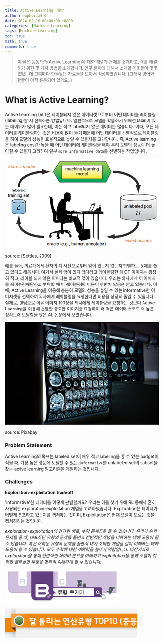 ```yaml
---
title: Active Learning 이란?
author: euphoria0-0
date: 2024-02-10 00:00:00 +0800
categories: [Machine Learning]
tags: [Machine Learning]
toc: true
math: true
comments: true
---
```


> 이 글은 능동학습(Active Learning)에 대한 개념과 문제를 소개하고, 이를 해결하기 위한 몇 가지 방법을 소개합니다. 연구 분야에 대해서 소개할 기회들이 몇몇 있었는데 그때마다 만들었던 자료들을 모아서 작성하였습니다. (그래서 영어와 한글이 아직 혼용되어 있어요..)

# What is Active Learning?

Active Learning (AL)은 레이블되지 않은 데이터셋으로부터 어떤 데이터를 레이블링(labeling)할 지 선택하는 방법입니다. 일반적으로 모델을 학습하기 위해선 label이 있는 데이터가 많이 필요한데, 이는 적고 label되지 않은 데이터는 많습니다. 이때, 모든 데이터를 레이블링하는 것은 비용이 많이 들기 때문에 어떤 데이터를 선별적으로 레이블링을 하여 모델의 성능을 효율적으로 높일 수 있을지를 고민합니다. 즉, Active learning은 labeling cost가 높을 때 어떤 데이터에 레이블링을 해야 우리 모델의 성능이 더 높아질 수 있을지 고려하여 일부 `more informative data`를 선별하는 작업입니다.

![al-img](/assets/img/posts/2024-02-10-AL/Active-Learning.png)

source: [Settles, 2009]

예를 들어, 의료계에서 환자의 폐 사진으로부터 암이 있는지 없는지 판별하는 문제를 풀고 있다고 해봅시다. 여기서 실제 암이 있다 없다라고 레이블링한 폐 CT 이미지는 굉장히 적고, 레이블 되지 않은 이미지는 비교적 많이 있습니다. 우리는 의사에게 이 이미지를 레이블링해달라고 부탁할 때 이 레이블링의 비용이 만만치 않음을 알고 있습니다. 이때, Active Learning을 이용해 충분히 모델의 성능을 높일 수 있는 informative한 이미지셋을 선택하여 의사에게 레이블링을 요청한다면 비용을 상당히 줄일 수 있습니다. 실제로, 랜덤으로 아무 이미지 100장을 의사에게 레이블링을 요청하는 것보다 Active Learning을 이용해 선별한 중요한 이미지를 요청하여 더 적은 데이터 수로도 더 높은 정확도에 도달함을 많은 AL 논문에서 보였습니다.

![x-ray-img](/assets/img/posts/2024-02-10-AL/x-ray.jpg)

source: Pixabay

### Problem Statement

Active Learning의 목표는 labeled set이 매우 적고 labeling을 할 수 있는 budget이 적을 때, 가장 높은 성능에 도달할 수 있는 `informative`한 unlabeled set의 subset을 찾는 active learning 알고리즘을 개발하는 것입니다.


### Challenges

**Exploration-exploitation tradeoff**

'informative'한 데이터를 어떻게 판별할까요? 우리는 이를 찾기 위해 RL 등에서 흔히 사용되는 exploration-exploitation 개념을 고려하였습니다. Exploration은 데이터가 어떻게 분포하고 있는지를 캡쳐하는 것이며, Exploitation은 현재 모델이 모르는 것을 캡쳐하려는 것입니다.

*exploration-exploitation의 간단한 예로, 수학 문제집을 들 수 있습니다. 우리가 수학 문제를 풀 때, 대표적인 유형의 문제를 풀면서 전반적인 개념을 이해하는 데에 도움이 될 수 있습니다. 혹은 어려운 유형의 문제를 풀면서 내가 취약한 개념을 깊이 이해하는 데에 도움이 될 수 있습니다. 모두 수학에 대한 이해력을 높이기 위함입니다. 마찬가지로 exploration을 통해 전반적인 데이터 분포를 이해하고 exploitation을 통해 모델이 취약한 불확실한 부분을 명확히 이해하게 할 수 있습니다.*

![exploration](/assets/img/posts/2024-02-10-AL/exploration.png)

![exploitation](/assets/img/posts/2024-02-10-AL/exploitation.png)
